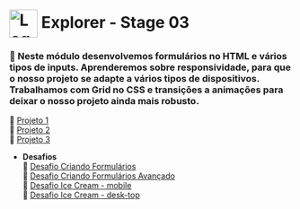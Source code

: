 # <img src="https://imgur.com/X4HdxWx.png"  width="50px" align="center" alt="Logo Explorer em formato de Hexagono Azul com detalhes azul claro"> Explorer - Stage 03

### 📌 Neste módulo desenvolvemos formulários no HTML e vários tipos de inputs. Aprenderemos sobre responsividade, para que o nosso projeto se adapte a vários tipos de dispositivos. Trabalhamos com Grid no CSS e transições a animações para deixar o nosso projeto ainda mais robusto.

 🔗 [Projeto 1](https://github.com/RodrigoLuigi/Explorer---RocketSeat/tree/master/Stage%2003%20-%20Avan%C3%A7ando%20no%20HTML%20e%20CSS/Projeto%201)<br>
 🔗 [Projeto 2](https://github.com/RodrigoLuigi/Explorer---RocketSeat/tree/master/Stage%2003%20-%20Avan%C3%A7ando%20no%20HTML%20e%20CSS/Projeto%202)<br>
 🔗 [Projeto 3](https://github.com/RodrigoLuigi/Explorer---RocketSeat/tree/master/Stage%2003%20-%20Avan%C3%A7ando%20no%20HTML%20e%20CSS/Projeto%203)<br>
* **Desafios**<br>
 🔗 [Desafio Criando Formulários](https://github.com/RodrigoLuigi/Explorer---RocketSeat/tree/master/Stage%2003%20-%20Avan%C3%A7ando%20no%20HTML%20e%20CSS/Desafio%201%20-%20Formul%C3%A1rio)<br>
 🔗 [Desafio Criando Formulários Avançado](https://github.com/RodrigoLuigi/Explorer---RocketSeat/tree/master/Stage%2003%20-%20Avan%C3%A7ando%20no%20HTML%20e%20CSS/Desafio%201.1%20-%20Formul%C3%A1rio%20Avan%C3%A7ado)<br>
 🔗 [Desafio Ice Cream - mobile](https://github.com/RodrigoLuigi/Explorer---RocketSeat/tree/master/Stage%2003%20-%20Avan%C3%A7ando%20no%20HTML%20e%20CSS/Desafio%202%20-%20Ice%20Cream)<br>
 🔗 [Desafio Ice Cream - desk-top](https://github.com/RodrigoLuigi/Explorer---RocketSeat/tree/master/Stage%2003%20-%20Avan%C3%A7ando%20no%20HTML%20e%20CSS/Desafio%203%20-%20Ice%20Cream%20Desktop)